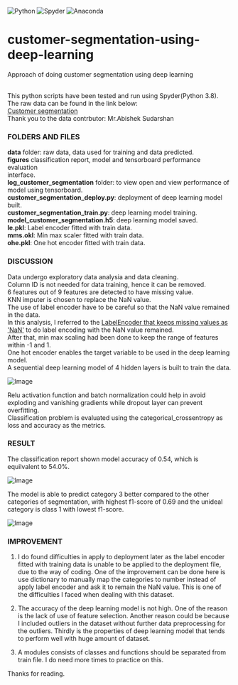 ![Python](https://img.shields.io/badge/python-3670A0?style=for-the-badge&logo=python&logoColor=ffdd54)
![Spyder](https://img.shields.io/badge/Spyder-838485?style=for-the-badge&logo=spyder%20ide&logoColor=maroon)
![Anaconda](https://img.shields.io/badge/Anaconda-%2344A833.svg?style=for-the-badge&logo=anaconda&logoColor=white)

# customer-segmentation-using-deep-learning
Approach of doing customer segmentation using deep learning

<br>This python scripts have been tested and run using Spyder(Python 3.8).
<br>The raw data can be found in the link below:
<br>[Customer segmentation](https://www.kaggle.com/datasets/abisheksudarshan/customer-segmentation)
<br>Thank you to the data contrbutor: Mr.Abishek Sudarshan

### FOLDERS AND FILES
**data** folder: raw data, data used for training and data predicted.
<br>**figures** classification report, model and tensorboard performance evaluation <br>interface.
<br>**log_customer_segmentation** folder: to view open and view performance of model using tensorboard.
<br>**customer_segmentation_deploy.py**: deployment of deep learning model built.
<br>**customer_segmentation_train.py**: deep learning model training.
<br>**model_customer_segmentation.h5**: deep learning model saved.
<br>**le.pkl**: Label encoder fitted with train data.
<br>**mms.okl**: Min max scaler fitted with train data.
<br>**ohe.pkl**: One hot encoder fitted with train data.

### DISCUSSION
Data undergo exploratory data analysia and data cleaning.
<br>Column ID is not needed for data training, hence it can be removed.
<br>6 features out of 9 features are detected to have missing value.
<br>KNN imputer is chosen to replace the NaN value.
<br>The use of label encoder have to be careful so that the NaN value remained in the data.
<br>In this analysis, I referred to the [LabelEncoder that keeps missing values as 'NaN'](https://localcoder.org/labelencoder-that-keeps-missing-values-as-nan) to do label encoding with the NaN value remained. 
<br>After that, min max scaling had been done to keep the range of features within -1 and 1. 
<br>One hot encoder enables the target variable to be used in the deep learning model.
<br>A sequential deep learning model of 4 hidden layers is built to train the data.

![Image](https://github.com/innju/customer-segmentation-using-deep-learning/blob/main/figures/model.png)

Relu activation function and batch normalization could help in avoid exploding and vanishing gradients while dropout layer can prevent overfitting.
<br>Classification problem is evaluated using the categorical_crossentropy as loss and accuracy as the metrics.


### RESULT
The classification report shown model accuracy of 0.54, which is equilvalent to 54.0%.

![Image](https://github.com/innju/customer-segmentation-using-deep-learning/blob/main/figures/classification_report_cs.png)

The model is able to predict category 3 better compared to the other categories of segmentation, with highest f1-score of 0.69 and the unideal category is class 1 with lowest f1-score.  

![Image](https://github.com/innju/customer-segmentation-using-deep-learning/blob/main/figures/tensorboard_cs.png)




### IMPROVEMENT
1. I do found difficulties in apply to deployment later as the label encoder fitted with training data is unable to be applied to the deployment file, due to the way of coding. One of the improvement can be done here is use dictionary to manually map the categories to number instead of apply label encoder and ask it to remain the NaN value. This is one of the difficulties I faced when dealing with this dataset. 

2. The accuracy of the deep learning model is not high. One of the reason is the lack of use of feature selection. Another reason could be because I included outliers in the dataset without further data preprocessing for the outliers. Thirdly is the properties of deep learning model that tends to perform well with huge amount of dataset.

3. A modules consists of classes and functions should be separated from train file. I do need more times to practice on this.




Thanks for reading.
